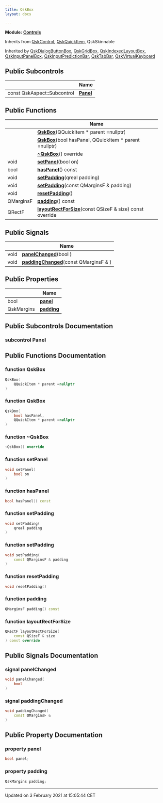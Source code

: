 ```yaml
---
title: QskBox
layout: docs

---
```



**Module:** **[Controls](/docs/modules/group__Controls/)**



Inherits from [QskControl](/docs/classes/classQskControl/), [QskQuickItem](/docs/classes/classQskQuickItem/), QskSkinnable

Inherited by [QskDialogButtonBox](/docs/classes/classQskDialogButtonBox/), [QskGridBox](/docs/classes/classQskGridBox/), [QskIndexedLayoutBox](/docs/classes/classQskIndexedLayoutBox/), [QskInputPanelBox](/docs/classes/classQskInputPanelBox/), [QskInputPredictionBar](/docs/classes/classQskInputPredictionBar/), [QskTabBar](/docs/classes/classQskTabBar/), [QskVirtualKeyboard](/docs/classes/classQskVirtualKeyboard/)

## Public Subcontrols

|                | Name           |
| -------------- | -------------- |
| const QskAspect::Subcontrol | **[Panel](/docs/classes/classQskBox/#subcontrol-panel)**  |

## Public Functions

|                | Name           |
| -------------- | -------------- |
| | **[QskBox](/docs/classes/classQskBox/#function-qskbox)**(QQuickItem * parent =nullptr) |
| | **[QskBox](/docs/classes/classQskBox/#function-qskbox)**(bool hasPanel, QQuickItem * parent =nullptr) |
| | **[~QskBox](/docs/classes/classQskBox/#function-~qskbox)**() override |
| void | **[setPanel](/docs/classes/classQskBox/#function-setpanel)**(bool on) |
| bool | **[hasPanel](/docs/classes/classQskBox/#function-haspanel)**() const |
| void | **[setPadding](/docs/classes/classQskBox/#function-setpadding)**(qreal padding) |
| void | **[setPadding](/docs/classes/classQskBox/#function-setpadding)**(const QMarginsF & padding) |
| void | **[resetPadding](/docs/classes/classQskBox/#function-resetpadding)**() |
| QMarginsF | **[padding](/docs/classes/classQskBox/#function-padding)**() const |
| QRectF | **[layoutRectForSize](/docs/classes/classQskBox/#function-layoutrectforsize)**(const QSizeF & size) const override |

## Public Signals

|                | Name           |
| -------------- | -------------- |
| void | **[panelChanged](/docs/classes/classQskBox/#signal-panelchanged)**(bool ) |
| void | **[paddingChanged](/docs/classes/classQskBox/#signal-paddingchanged)**(const QMarginsF & ) |

## Public Properties

|                | Name           |
| -------------- | -------------- |
| bool | **[panel](/docs/classes/classQskBox/#property-panel)**  |
| QskMargins | **[padding](/docs/classes/classQskBox/#property-padding)**  |

## Public Subcontrols Documentation

### subcontrol Panel




## Public Functions Documentation

### function QskBox

```cpp
QskBox(
    QQuickItem * parent =nullptr
)
```


### function QskBox

```cpp
QskBox(
    bool hasPanel,
    QQuickItem * parent =nullptr
)
```


### function ~QskBox

```cpp
~QskBox() override
```


### function setPanel

```cpp
void setPanel(
    bool on
)
```


### function hasPanel

```cpp
bool hasPanel() const
```


### function setPadding

```cpp
void setPadding(
    qreal padding
)
```


### function setPadding

```cpp
void setPadding(
    const QMarginsF & padding
)
```


### function resetPadding

```cpp
void resetPadding()
```


### function padding

```cpp
QMarginsF padding() const
```


### function layoutRectForSize

```cpp
QRectF layoutRectForSize(
    const QSizeF & size
) const override
```


## Public Signals Documentation

### signal panelChanged

```cpp
void panelChanged(
    bool 
)
```


### signal paddingChanged

```cpp
void paddingChanged(
    const QMarginsF & 
)
```


## Public Property Documentation

### property panel

```cpp
bool panel;
```


### property padding

```cpp
QskMargins padding;
```


-------------------------------

Updated on  3 February 2021 at 15:05:44 CET